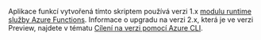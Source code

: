 Aplikace funkcí vytvořená tímto skriptem používá verzi 1.x [modulu runtime služby Azure Functions](..\articles\azure-functions\functions-versions.md). Informace o upgradu na verzi 2.x, která je ve verzi Preview, najdete v tématu [Cílení na verzi pomocí Azure CLI](..\articles\azure-functions\set-runtime-version.md#target-a-version-using-azure-cli). 